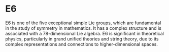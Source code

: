 # E6

E6 is one of the five exceptional simple Lie groups, which are fundamental in the study of symmetry in mathematics. It has a complex structure and is associated with a 78-dimensional Lie algebra. E6 is significant in theoretical physics, particularly in grand unified theories and string theory, due to its complex representations and connections to higher-dimensional spaces.
